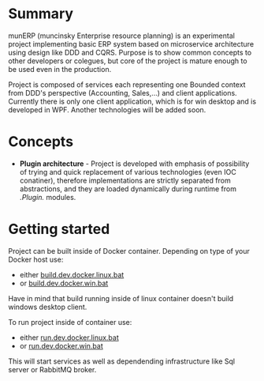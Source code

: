 # Summary
munERP (muncinsky Enterprise resource planning) is an experimental project implementing basic ERP system based on microservice architecture using design like DDD and CQRS. Purpose is to show common concepts to other developers or colegues, but core of the project is mature enough to be used even in the production.

Project is composed of services each representing one Bounded context from DDD's perspective (Accounting, Sales,...) and client applications. Currently there is only one client application, which is for win desktop and is developed in WPF. Another technologies will be added soon.

# Concepts
- **Plugin architecture** - Project is developed with emphasis of possibility of trying and quick replacement of various technologies (even IOC conatiner), therefore implementations are strictly separated from abstractions, and they are loaded dynamically during runtime from *.Plugin.* modules.

# Getting started
Project can be built inside of Docker container. Depending on type of your Docker host use:
 - either [build.dev.docker.linux.bat](build/build.dev.docker.linux.bat)
 - or [build.dev.docker.win.bat](build/build.dev.docker.win.bat)
 
 Have in mind that build running inside of linux container doesn't build windows desktop client.
 
 To run project inside of container use:
 - either [run.dev.docker.linux.bat](build/run.dev.docker.linux.bat)
 - or [run.dev.docker.win.bat](build/run.dev.docker.win.bat)
 
 This will start services as well as dependending infrastructure like Sql server or RabbitMQ broker.
